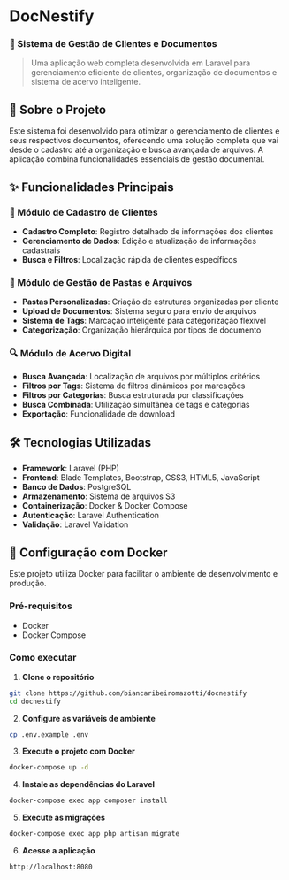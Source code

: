 # DocNestify 
### 📁 Sistema de Gestão de Clientes e Documentos

> Uma aplicação web completa desenvolvida em Laravel para gerenciamento eficiente de clientes, organização de documentos e sistema de acervo inteligente.

## 🚀 Sobre o Projeto

Este sistema foi desenvolvido para otimizar o gerenciamento de clientes e seus respectivos documentos, oferecendo uma solução completa que vai desde o cadastro até a organização e busca avançada de arquivos. A aplicação combina funcionalidades essenciais de gestão documental.

## ✨ Funcionalidades Principais

### 👥 Módulo de Cadastro de Clientes
- **Cadastro Completo**: Registro detalhado de informações dos clientes
- **Gerenciamento de Dados**: Edição e atualização de informações cadastrais
- **Busca e Filtros**: Localização rápida de clientes específicos

### 📂 Módulo de Gestão de Pastas e Arquivos
- **Pastas Personalizadas**: Criação de estruturas organizadas por cliente
- **Upload de Documentos**: Sistema seguro para envio de arquivos
- **Sistema de Tags**: Marcação inteligente para categorização flexível
- **Categorização**: Organização hierárquica por tipos de documento

### 🔍 Módulo de Acervo Digital
- **Busca Avançada**: Localização de arquivos por múltiplos critérios
- **Filtros por Tags**: Sistema de filtros dinâmicos por marcações
- **Filtros por Categorias**: Busca estruturada por classificações
- **Busca Combinada**: Utilização simultânea de tags e categorias
- **Exportação**: Funcionalidade de download 

## 🛠️ Tecnologias Utilizadas

- **Framework**: Laravel (PHP)
- **Frontend**: Blade Templates, Bootstrap, CSS3, HTML5, JavaScript
- **Banco de Dados**: PostgreSQL
- **Armazenamento**: Sistema de arquivos S3
- **Containerização**: Docker & Docker Compose
- **Autenticação**: Laravel Authentication
- **Validação**: Laravel Validation

## 🐳 Configuração com Docker

Este projeto utiliza Docker para facilitar o ambiente de desenvolvimento e produção.

### Pré-requisitos
- Docker
- Docker Compose

### Como executar

1. **Clone o repositório**
```bash
git clone https://github.com/biancaribeiromazotti/docnestify
cd docnestify
```

2. **Configure as variáveis de ambiente**
```bash
cp .env.example .env
```

3. **Execute o projeto com Docker**
```bash
docker-compose up -d
```

4. **Instale as dependências do Laravel**
```bash
docker-compose exec app composer install
```

5. **Execute as migrações**
```bash
docker-compose exec app php artisan migrate
```

6. **Acesse a aplicação**
```
http://localhost:8080
```

